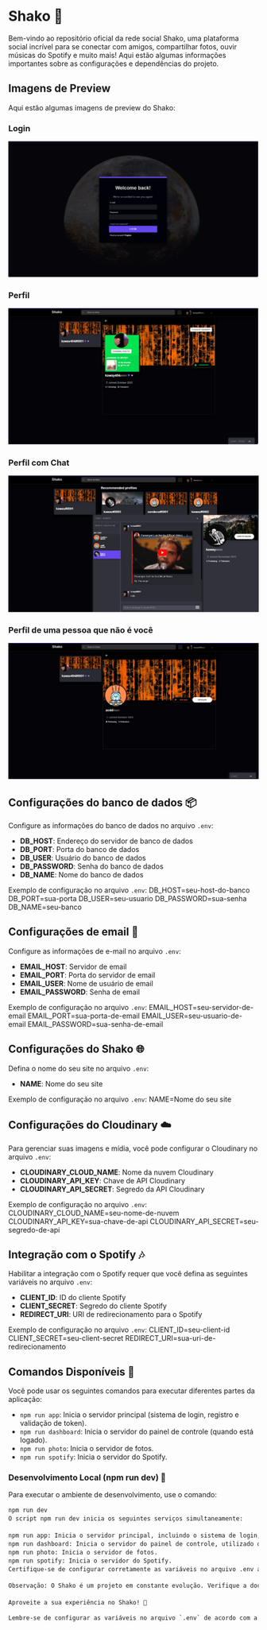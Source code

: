 # Shako 🚀

Bem-vindo ao repositório oficial da rede social Shako, uma plataforma social incrível para se conectar com amigos, compartilhar fotos, ouvir músicas do Spotify e muito mais! Aqui estão algumas informações importantes sobre as configurações e dependências do projeto.

## Imagens de Preview

Aqui estão algumas imagens de preview do Shako:

### Login

![Login](https://raw.githubusercontent.com/kwy404/Shako/main/preview/login.png)

### Perfil

![Perfil](https://raw.githubusercontent.com/kwy404/Shako/main/preview/profile_1.png)

### Perfil com Chat

![Perfil com Chat](https://raw.githubusercontent.com/kwy404/Shako/main/preview/profile_3.png)

### Perfil de uma pessoa que não é você

![Perfil de uma pessoa que não é você](https://raw.githubusercontent.com/kwy404/Shako/main/preview/profile_strange.png)

## Configurações do banco de dados 📦

Configure as informações do banco de dados no arquivo `.env`:

- **DB_HOST**: Endereço do servidor de banco de dados
- **DB_PORT**: Porta do banco de dados
- **DB_USER**: Usuário do banco de dados
- **DB_PASSWORD**: Senha do banco de dados
- **DB_NAME**: Nome do banco de dados

Exemplo de configuração no arquivo `.env`:
DB_HOST=seu-host-do-banco
DB_PORT=sua-porta
DB_USER=seu-usuario
DB_PASSWORD=sua-senha
DB_NAME=seu-banco

## Configurações de email 📧

Configure as informações de e-mail no arquivo `.env`:

- **EMAIL_HOST**: Servidor de email
- **EMAIL_PORT**: Porta do servidor de email
- **EMAIL_USER**: Nome de usuário de email
- **EMAIL_PASSWORD**: Senha de email

Exemplo de configuração no arquivo `.env`:
EMAIL_HOST=seu-servidor-de-email
EMAIL_PORT=sua-porta-de-email
EMAIL_USER=seu-usuario-de-email
EMAIL_PASSWORD=sua-senha-de-email

## Configurações do Shako 🌐

Defina o nome do seu site no arquivo `.env`:

- **NAME**: Nome do seu site

Exemplo de configuração no arquivo `.env`:
NAME=Nome do seu site

## Configurações do Cloudinary ☁️

Para gerenciar suas imagens e mídia, você pode configurar o Cloudinary no arquivo `.env`:

- **CLOUDINARY_CLOUD_NAME**: Nome da nuvem Cloudinary
- **CLOUDINARY_API_KEY**: Chave de API Cloudinary
- **CLOUDINARY_API_SECRET**: Segredo da API Cloudinary

Exemplo de configuração no arquivo `.env`:
CLOUDINARY_CLOUD_NAME=seu-nome-de-nuvem
CLOUDINARY_API_KEY=sua-chave-de-api
CLOUDINARY_API_SECRET=seu-segredo-de-api

## Integração com o Spotify 🎶

Habilitar a integração com o Spotify requer que você defina as seguintes variáveis no arquivo `.env`:

- **CLIENT_ID**: ID do cliente Spotify
- **CLIENT_SECRET**: Segredo do cliente Spotify
- **REDIRECT_URI**: URI de redirecionamento para o Spotify

Exemplo de configuração no arquivo `.env`:
CLIENT_ID=seu-client-id
CLIENT_SECRET=seu-client-secret
REDIRECT_URI=sua-uri-de-redirecionamento

## Comandos Disponíveis 📜

Você pode usar os seguintes comandos para executar diferentes partes da aplicação:

- `npm run app`: Inicia o servidor principal (sistema de login, registro e validação de token).
- `npm run dashboard`: Inicia o servidor do painel de controle (quando está logado).
- `npm run photo`: Inicia o servidor de fotos.
- `npm run spotify`: Inicia o servidor do Spotify.

### Desenvolvimento Local (npm run dev) 🧪

Para executar o ambiente de desenvolvimento, use o comando:

```bash
npm run dev
O script npm run dev inicia os seguintes serviços simultaneamente:

npm run app: Inicia o servidor principal, incluindo o sistema de login, registro e validação de token.
npm run dashboard: Inicia o servidor do painel de controle, utilizado quando o usuário está logado na plataforma.
npm run photo: Inicia o servidor de fotos.
npm run spotify: Inicia o servidor do Spotify.
Certifique-se de configurar corretamente as variáveis no arquivo .env antes de executar os comandos.

Observação: O Shako é um projeto em constante evolução. Verifique a documentação e as atualizações mais recentes no repositório oficial.

Aproveite a sua experiência no Shako! 🎉
```

```bash
Lembre-se de configurar as variáveis no arquivo `.env` de acordo com a configuração específica do seu ambiente. Substitua os exemplos no arquivo `.env` pelos valores reais que você deseja usar.
```